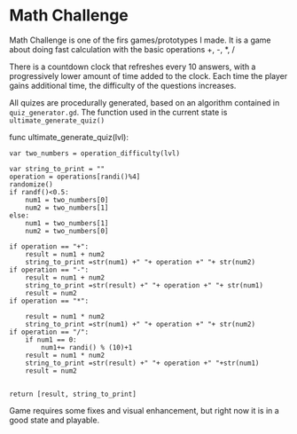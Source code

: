 # Math Challenge

Math Challenge is one of the firs games/prototypes I made. 
It is a game about doing fast calculation with the basic operations +, -, *, /

There is a countdown clock that refreshes every 10 answers, with a progressively lower amount of time added to the clock.
Each time the player gains additional time, the difficulty of the questions increases.

All quizes are procedurally generated, based on an algorithm contained in `quiz_generator.gd`. The function used in the current state is
`ultimate_generate_quiz()`

  func ultimate_generate_quiz(lvl):
  
	var two_numbers = operation_difficulty(lvl)
	
	var string_to_print = ""
	operation = operations[randi()%4]
	randomize()
	if randf()<0.5:
		num1 = two_numbers[0]
		num2 = two_numbers[1]	
	else:
		num1 = two_numbers[1]
		num2 = two_numbers[0]	
		
	if operation == "+":
		result = num1 + num2
		string_to_print =str(num1) +" "+ operation +" "+ str(num2)
	if operation == "-":
		result = num1 + num2
		string_to_print =str(result) +" "+ operation +" "+ str(num1)
		result = num2
	if operation == "*":

		result = num1 * num2
		string_to_print =str(num1) +" "+ operation +" "+ str(num2)
	if operation == "/":
		if num1 == 0:
			num1+= randi() % (10)+1
		result = num1 * num2
		string_to_print =str(result) +" "+ operation +" "+str(num1)
		result = num2
	

	return [result, string_to_print]
  
 
 Game requires some fixes and visual enhancement, but right now it is in a good state and playable.

